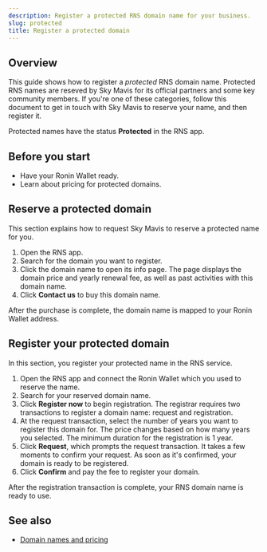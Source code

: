 ```yaml
---
description: Register a protected RNS domain name for your business.
slug: protected
title: Register a protected domain
---
```


## Overview

This guide shows how to register a *protected* RNS domain name. Protected RNS names are reseved by Sky Mavis for its official partners and some key community members. If you're one of these categories, follow this document to get in touch with Sky Mavis to reserve your name, and then register it.

Protected names have the status **Protected** in the RNS app.

## Before you start

* Have your Ronin Wallet ready.
* Learn about pricing for protected domains.

## Reserve a protected domain

This section explains how to request Sky Mavis to reserve a protected name for you.

1. Open the RNS app.
2. Search for the domain you want to register.
3. Click the domain name to open its info page. The page displays the domain price and yearly renewal fee, as well as past activities with this domain name.
4. Click **Contact us** to buy this domain name.

After the purchase is complete, the domain name is mapped to your Ronin Wallet address.

## Register your protected domain

In this section, you register your protected name in the RNS service.

1. Open the RNS app and connect the Ronin Wallet which you used to reserve the name.
2. Search for your reserved domain name.
3. Click **Register now** to begin registration. The registrar requires two transactions to register a domain name: request and registration.
4. At the request transaction, select the number of years you want to register this domain for. The price changes based on how many years you selected. The minimum duration for the registration is 1 year.
5. Click **Request**, which prompts the request transaction. It takes a few moments to confirm your request. As soon as it's confirmed, your domain is ready to be registered.
6. Click **Confirm** and pay the fee to register your domain.

After the registration transaction is complete, your RNS domain name is ready to use.

## See also

* [Domain names and pricing](./../concepts/names-pricing.md)
